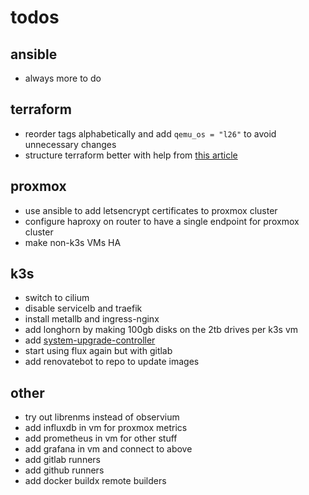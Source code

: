 # todos

## ansible
- always more to do

## terraform
- reorder tags alphabetically and add `qemu_os = "l26"` to avoid unnecessary changes
- structure terraform better with help from [this article](https://12ft.io/proxy?q=https%3A%2F%2Fmedium.com%2Fcodex%2Fterraform-best-practices-limit-resources-in-your-project-a3f3275f7bbf)

## proxmox
- use ansible to add letsencrypt certificates to proxmox cluster
- configure haproxy on router to have a single endpoint for proxmox cluster
- make non-k3s VMs HA

## k3s
- switch to cilium
- disable servicelb and traefik
- install metallb and ingress-nginx
- add longhorn by making 100gb disks on the 2tb drives per k3s vm
- add [system-upgrade-controller](https://github.com/rancher/system-upgrade-controller)
- start using flux again but with gitlab
- add renovatebot to repo to update images

## other
- try out librenms instead of observium
- add influxdb in vm for proxmox metrics
- add prometheus in vm for other stuff
- add grafana in vm and connect to above
- add gitlab runners
- add github runners
- add docker buildx remote builders
